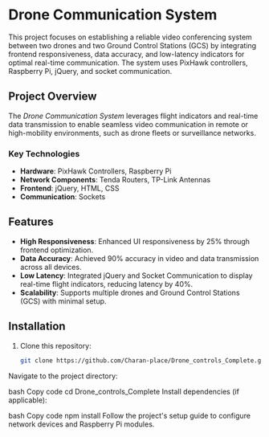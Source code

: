# Drone Communication System

This project focuses on establishing a reliable video conferencing system between two drones and two Ground Control Stations (GCS) by integrating frontend responsiveness, data accuracy, and low-latency indicators for optimal real-time communication. The system uses PixHawk controllers, Raspberry Pi, jQuery, and socket communication.

## Project Overview

The *Drone Communication System* leverages flight indicators and real-time data transmission to enable seamless video communication in remote or high-mobility environments, such as drone fleets or surveillance networks.

### Key Technologies
- **Hardware**: PixHawk Controllers, Raspberry Pi
- **Network Components**: Tenda Routers, TP-Link Antennas
- **Frontend**: jQuery, HTML, CSS
- **Communication**: Sockets

## Features

- **High Responsiveness**: Enhanced UI responsiveness by 25% through frontend optimization.
- **Data Accuracy**: Achieved 90% accuracy in video and data transmission across all devices.
- **Low Latency**: Integrated jQuery and Socket Communication to display real-time flight indicators, reducing latency by 40%.
- **Scalability**: Supports multiple drones and Ground Control Stations (GCS) with minimal setup.

## Installation

1. Clone this repository:
   ```bash
   git clone https://github.com/Charan-place/Drone_controls_Complete.git
Navigate to the project directory:

bash
Copy code
cd Drone_controls_Complete
Install dependencies (if applicable):

bash
Copy code
npm install
Follow the project's setup guide to configure network devices and Raspberry Pi modules.
